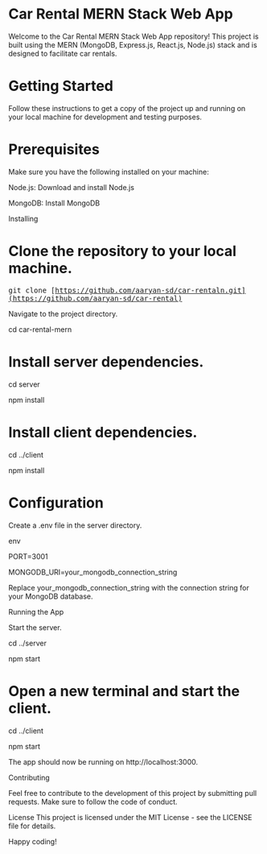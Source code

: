 
# Car Rental MERN Stack Web App
Welcome to the Car Rental MERN Stack Web App repository! This project is built using the MERN (MongoDB, Express.js, React.js, Node.js) stack and is designed to facilitate car rentals.

# Getting Started
Follow these instructions to get a copy of the project up and running on your local machine for development and testing purposes.

# Prerequisites
Make sure you have the following installed on your machine:

Node.js: Download and install Node.js    

MongoDB: Install MongoDB   

Installing   

# Clone the repository to your local machine.   

<samp>git clone [https://github.com/aaryan-sd/car-rentaln.git](https://github.com/aaryan-sd/car-rental) </samp>   

Navigate to the project directory.  

cd car-rental-mern  

# Install server dependencies.  

cd server  

npm install  

# Install client dependencies.  

cd ../client  

npm install  

# Configuration  

Create a .env file in the server directory.  

env  

PORT=3001  

MONGODB_URI=your_mongodb_connection_string  

Replace your_mongodb_connection_string with the connection string for your MongoDB database.  


Running the App  

Start the server.  


cd ../server  

npm start  

# Open a new terminal and start the client.  

cd ../client  

npm start  

The app should now be running on http://localhost:3000.  


Contributing  

Feel free to contribute to the development of this project by submitting pull requests. Make sure to follow the code of conduct.

License
This project is licensed under the MIT License - see the LICENSE file for details.

Happy coding!
